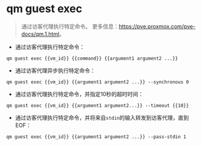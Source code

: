# qm guest exec

> 通过访客代理执行特定命令。
> 更多信息：<https://pve.proxmox.com/pve-docs/qm.1.html>。

- 通过访客代理执行特定命令：

`qm guest exec {{vm_id}} {{command}} {{argument1 argument2 ...}}`

- 通过访客代理异步执行特定命令：

`qm guest exec {{vm_id}} {{argument1 argument2 ...}} --synchronous 0`

- 通过访客代理执行特定命令，并指定10秒的超时时间：

`qm guest exec {{vm_id}} {{argument1 argument2...}} --timeout {{10}}`

- 通过访客代理执行特定命令，并将来自`stdin`的输入转发到访客代理，直到EOF：

`qm guest exec {{vm_id}} {{argument1 argument2 ...}} --pass-stdin 1`